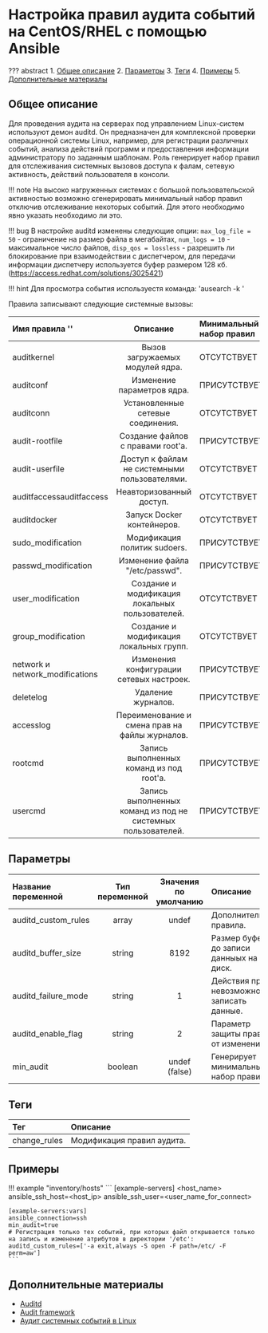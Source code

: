 # Настройка правил аудита событий на CentOS/RHEL с помощью Ansible

??? abstract
    1. [Общее описание](#общее-описание)
    2. [Параметры](#параметры)
    3. [Теги](#теги)
    4. [Примеры](#примеры)
    5. [Дополнительные материалы](#дополнительные-материалы)

## Общее описание
Для проведения аудита на серверах под управлением Linux-систем используют демон auditd. Он предназначен для комплексной проверки операционной системы Linux, например, для регистрации различных событий, анализа действий программ и предоставления информации администратору по заданным шаблонам. Роль генерирует набор правил для отслеживания системных вызовов доступа к фалам, сетевую активность, действий пользователя в консоли.

!!! note
    На высоко нагруженных системах с большой пользовательской активностью возможно сгенерировать минимальный набор правил отключив отслеживание некоторых событий. Для этого необходимо явно указать необходимо ли это. 

!!! bug
    В настройке auditd изменены следующие опции: `max_log_file = 50` - ограничение на размер файла в мегабайтах, `num_logs = 10` - максимальное число файлов, `disp_qos = lossless` - разрешить ли блокирование при взаимодействии с диспетчером, для передачи информации диспетчеру используется буфер размером 128 кб. (https://access.redhat.com/solutions/3025421)

!!! hint
    Для просмотра события используестя команда: 'ausearch -k <key>'

Правила записывают следующие системные вызовы:

|Имя правила '<key>'            | Описание                                                       | Минимальный набор правил |    
|:------------------------------|:--------------------------------------------------------------:|:-------------------------|
|auditkernel                    | Вызов загружаемых модулей ядра.                                | ОТСУТСТВУЕТ              |
|auditconf                      | Изменение параметров ядра.                                     | ПРИСУТСТВУЕТ             |
|auditconn                      | Установленные сетевые соединения.                              | ОТСУТСТВУЕТ              | 
|audit-rootfile                 | Создание файлов с правами root'а.                              | ПРИСУТСТВУЕТ             |
|audit-userfile                 | Доступ к файлам не системными пользователями.                  | ОТСУТСТВУЕТ              |
|auditfaccessauditfaccess       | Неавторизованный доступ.                                       | ОТСУТСТВУЕТ              |
|auditdocker                    | Запуск Docker контейнеров.                                     | ОТСУТСТВУЕТ              |
|sudo_modification              | Модификация политик sudoers.                                   | ПРИСУТСТВУЕТ             |
|passwd_modification            | Изменение файла "/etc/passwd".                                 | ПРИСУТСТВУЕТ             |
|user_modification              | Создание и модификация локальных пользователей.                | ОТСУТСТВУЕТ              |
|group_modification             | Создание и модификация локальных групп.                        | ОТСУТСТВУЕТ              |
|network и network_modifications| Изменения конфигурации сетевых настроек.                       | ПРИСУТСТВУЕТ             |
|deletelog                      | Удаление журналов.                                             | ПРИСУТСТВУЕТ             |
|accesslog                      | Переименование и смена прав на файлы журналов.                 | ПРИСУТСТВУЕТ             |
|rootcmd                        | Запись выполненных команд из под root'а.                       | ПРИСУТСТВУЕТ             |
|usercmd                        | Запись выполненных команд из под не системных пользователей.   | ПРИСУТСТВУЕТ             |

## Параметры
|Название переменной               | Тип переменной | Значения по умолчанию | Описание                                                    |
|:---------------------------------|:--------------:|:---------------------:|:------------------------------------------------------------|
|auditd_custom_rules               | array          | undef                 | Дополнительные правила.                                     |
|auditd_buffer_size                | string         | 8192                  | Размер буфера до записи данныых на диск.                    |
|auditd_failure_mode               | string         | 1                     | Действия при невозможности записать данные.                 |
|auditd_enable_flag                | string         | 2                     | Параметр защиты правил от изменения.                        |
|min_audit                         | boolean        | undef (false)         | Генерирует минимальный набор правил.                        |

## Теги
|Тег            | Описание                     |
|:--------------|:-----------------------------|
|change_rules   | Модификация правил аудита.   |

## Примеры

!!! example "inventory/hosts"
    ```
    [example-servers]
    <host_name> ansible_ssh_host=<host_ip> ansible_ssh_user=<user_name_for_connect>

    [example-servers:vars]
    ansible_connection=ssh
    min_audit=true
    # Регистрация только тех событий, при которых файл открывается только на запись и изменение атрибутов в директории '/etc':
    auditd_custom_rules=['-a exit,always -S open -F path=/etc/ -F perm=aw']
    ```

## Дополнительные материалы

- [Auditd](https://access.redhat.com/documentation/en-us/red_hat_enterprise_linux/7/html/security_guide/sec-starting_the_audit_service)
- [Audit framework](https://wiki.archlinux.org/index.php/Audit_framework)
- [Аудит системных событий в Linux](https://xakep.ru/2011/03/30/54897/)